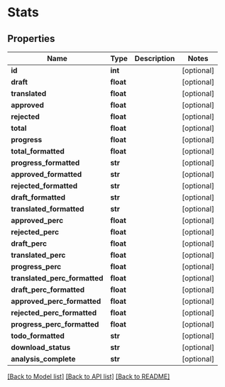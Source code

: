# Stats

## Properties
Name | Type | Description | Notes
------------ | ------------- | ------------- | -------------
**id** | **int** |  | [optional] 
**draft** | **float** |  | [optional] 
**translated** | **float** |  | [optional] 
**approved** | **float** |  | [optional] 
**rejected** | **float** |  | [optional] 
**total** | **float** |  | [optional] 
**progress** | **float** |  | [optional] 
**total_formatted** | **float** |  | [optional] 
**progress_formatted** | **str** |  | [optional] 
**approved_formatted** | **str** |  | [optional] 
**rejected_formatted** | **str** |  | [optional] 
**draft_formatted** | **str** |  | [optional] 
**translated_formatted** | **str** |  | [optional] 
**approved_perc** | **float** |  | [optional] 
**rejected_perc** | **float** |  | [optional] 
**draft_perc** | **float** |  | [optional] 
**translated_perc** | **float** |  | [optional] 
**progress_perc** | **float** |  | [optional] 
**translated_perc_formatted** | **float** |  | [optional] 
**draft_perc_formatted** | **float** |  | [optional] 
**approved_perc_formatted** | **float** |  | [optional] 
**rejected_perc_formatted** | **float** |  | [optional] 
**progress_perc_formatted** | **float** |  | [optional] 
**todo_formatted** | **str** |  | [optional] 
**download_status** | **str** |  | [optional] 
**analysis_complete** | **str** |  | [optional] 

[[Back to Model list]](../README.md#documentation-for-models) [[Back to API list]](../README.md#documentation-for-api-endpoints) [[Back to README]](../README.md)

